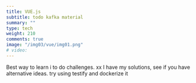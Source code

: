```yaml
---
title: VUE.js
subtitle: todo kafka material
summary: ""
type: tech
weight: 210
comments: true
image: "/img03/vue/img01.png"
# video: 
---
```

Best way to learn i to do challenges.  xx
I have my solutions, see if you have alternative ideas.  try using testify and dockerize it
<!--more-->

